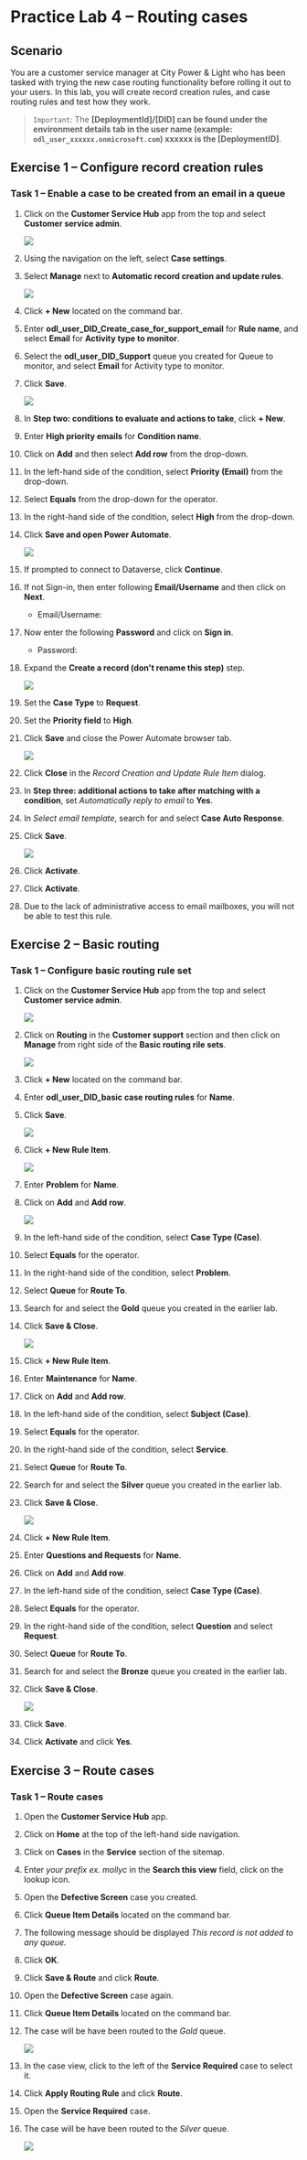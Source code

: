 # Practice Lab 4 – Routing cases

## Scenario

You are a customer service manager at City Power & Light who has been tasked with trying the new case routing functionality before rolling it out to your users. In this lab, you will create record creation rules, and case routing rules and test how they work.

> `Important`: The **[DeploymentId]/[DID] can be found under the environment details tab in the user name (example: `odl_user_xxxxxx.onmicrosoft.com`) **xxxxxx** is the [DeploymentID]**.

## Exercise 1 – Configure record creation rules

### Task 1 – Enable a case to be created from an email in a queue

1.  Click on the **Customer Service Hub** app from the top and select **Customer service admin**.

    ![](../images/Customer-service-admin-1.png)
    
1.  Using the navigation on the left, select **Case settings**.

1.  Select **Manage** next to **Automatic record creation and update rules**.

    ![](../images/creation-rules-1.png)

1.  Click **+ New** located on the command bar.

1.  Enter **odl_user_DID_Create_case_for_support_email** for **Rule name**, and select **Email** for **Activity type to monitor**.

1. Select the **odl_user_DID_Support** queue you created for Queue to monitor, and select **Email** for Activity type to monitor.
    
1.  Click **Save**.

    ![](../images/creation-rules-2.png)

1.  In **Step two: conditions to evaluate and actions to take**, click **+ New**.

1.  Enter **High priority emails** for **Condition name**.

1.  Click on **Add** and then select **Add row** from the drop-down.

1. In the left-hand side of the condition, select **Priority (Email)** from the drop-down.

1. Select **Equals** from the drop-down for the operator.

1. In the right-hand side of the condition, select **High** from the drop-down.

1. Click **Save and open Power Automate**.

    ![](../images/creation-rules-3.png)

1. If prompted to connect to Dataverse, click **Continue**.

1. If not Sign-in, then enter following **Email/Username** and then click on **Next**. 
   * Email/Username: <inject key="AzureAdUserEmail"></inject>
   
1. Now enter the following **Password** and click on **Sign in**.
   * Password: <inject key="AzureAdUserPassword"></inject>

1. Expand the **Create a record (don't rename this step)** step.

    ![](../images/creation-rules-4.png)

1. Set the **Case Type** to **Request**.

1. Set the **Priority field** to **High**.

1. Click **Save** and close the Power Automate browser tab.

    ![](../images/creation-rules-5.png)

1. Click **Close** in the *Record Creation and Update Rule Item* dialog.

2. In **Step three: additional actions to take after matching with a condition**, set *Automatically reply to email*  to **Yes**.

1. In *Select email template*, search for and select **Case Auto Response**.

1. Click **Save**.

    ![](../images/creation-rules-6.png)

1. Click **Activate**.

1. Click **Activate**.

1. Due to the lack of administrative access to email mailboxes, you will not be able to test this rule.

## Exercise 2 – Basic routing

### Task 1 – Configure basic routing rule set

1.  Click on the **Customer Service Hub** app from the top and select **Customer service admin**.

    ![](../images/Customer-service-admin-1.png)
    
1.  Click on **Routing** in the **Customer support** section and then click on **Manage** from right side of the **Basic routing rile sets**.

    ![](../images/Basic-routing-1.png)

5.  Click **+ New** located on the command bar.

6.  Enter **odl_user_DID_basic case routing rules** for **Name**.

7.  Click **Save**.

    ![](../images/Basic-routing-2.png)

8.  Click **+ New Rule Item**.

    ![](../images/Basic-routing-3.png)

9.  Enter **Problem** for **Name**.

10. Click on **Add** and **Add row**.

    ![](../images/Basic-routing-4.png)

11. In the left-hand side of the condition, select **Case Type (Case)**.

12. Select **Equals** for the operator.

13. In the right-hand side of the condition, select **Problem**.

14. Select **Queue** for **Route To**.

15. Search for and select the **Gold** queue you created in the earlier lab.

16. Click **Save & Close**.

    ![](../images/Basic-routing-5.png)

17. Click **+ New Rule Item**.

18. Enter **Maintenance** for **Name**.

19. Click on **Add** and **Add row**.

20. In the left-hand side of the condition, select **Subject (Case)**.

21. Select **Equals** for the operator.

22. In the right-hand side of the condition, select **Service**.

23. Select **Queue** for **Route To**.

24. Search for and select the **Silver** queue you created in the earlier lab.

25. Click **Save & Close**.

    ![](../images/Basic-routing-9.png)

26. Click **+ New Rule Item**.

27. Enter **Questions and Requests** for **Name**.

28. Click on **Add** and **Add row**.

29. In the left-hand side of the condition, select **Case Type (Case)**.

30. Select **Equals** for the operator.

31. In the right-hand side of the condition, select **Question** and select **Request**.

32. Select **Queue** for **Route To**.

33. Search for and select the **Bronze** queue you created in the earlier lab.

34. Click **Save & Close**.

    ![](../images/Basic-routing-7.png)

35. Click **Save**.

36. Click **Activate** and click **Yes**.

## Exercise 3 – Route cases

### Task 1 – Route cases

1.  Open the **Customer Service Hub** app.

2.  Click on **Home** at the top of the left-hand side navigation.

3.  Click on **Cases** in the **Service** section of the sitemap.

4.  Enter *your prefix ex. mollyc* in the **Search this view** field, click on the lookup icon.

5.  Open the **Defective Screen** case you created.

6.  Click **Queue Item Details** located on the command bar.

7.  The following message should be displayed *This record is not added to any queue.*

8.  Click **OK**.

9.  Click **Save & Route** and click **Route**.

10. Open the **Defective Screen** case again.

11. Click **Queue Item Details** located on the command bar.

12. The case will be have been routed to the *Gold* queue.

    ![](../images/Basic-routing-8.png)

13. In the case view, click to the left of the **Service Required** case to select it.

14. Click **Apply Routing Rule** and click **Route**.

15. Open the **Service Required** case.

16. The case will be have been routed to the *Silver* queue.

    ![](../images/Basic-routing-10.png)
